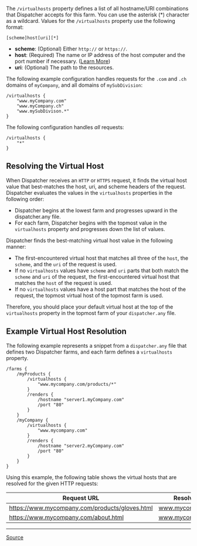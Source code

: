 The `/virtualhosts` property defines a list of all hostname/URI combinations that Dispatcher accepts for this farm. You can use the asterisk (*) character as a wildcard. Values for the `/virtualhosts` property use the following format:

`[scheme]host[uri][*]`

- **scheme**: (Optional) Either `http://` or `https://`.
- **host**: (Required) The name or IP address of the host computer and the port number if necessary. ([Learn More](https://www.w3.org/Protocols/rfc2616/rfc2616-sec14.html#sec14.23))
- **uri**: (Optional) The path to the resources.

The following example configuration handles requests for the `.com` and `.ch` domains of `myCompany`, and all domains of `mySubDivision`:

```
/virtualhosts {
	"www.myCompany.com"
	"www.myCompany.ch"
	"www.mySubDivison.*"
}
```

The following configuration handles *all* requests:

```
/virtualhosts {
	"*"
}
```

## Resolving the Virtual Host

When Dispatcher receives an `HTTP` or `HTTPS` request, it finds the virtual host value that best-matches the host, uri, and scheme headers of the request. Dispatcher evaluates the values in the `virtualhosts` properties in the following order:
- Dispatcher begins at the lowest farm and progresses upward in the dispatcher.any file.
- For each farm, Dispatcher begins with the topmost value in the `virtualhosts` property and progresses down the list of values.

Dispatcher finds the best-matching virtual host value in the following manner:

- The first-encountered virtual host that matches all three of the `host`, the `scheme`, and the `uri` of the request is used.
- If no `virtualhosts` values have `scheme` and `uri` parts that both match the `scheme` and `uri` of the request, the first-encountered virtual host that matches the `host` of the request is used.
- If no `virtualhosts` values have a host part that matches the host of the request, the topmost virtual host of the topmost farm is used.

Therefore, you should place your default virtual host at the top of the `virtualhosts` property in the topmost farm of your `dispatcher.any` file.

## Example Virtual Host Resolution

The following example represents a snippet from a `dispatcher.any` file that defines two Dispatcher farms, and each farm defines a `virtualhosts` property.

```
/farms {
	/myProducts {
		/virtualhosts {
			"www.mycompany.com/products/*"
		}
		/renders {
			/hostname "server1.myCompany.com"
			/port "80"
		}
	}
	/myCompany {
		/virtualhosts {
			"www.mycompany.com"
		}
		/renders {
			/hostname "server2.myCompany.com"
			/port "80"
		}
	}
}
```

Using this example, the following table shows the virtual hosts that are resolved for the given HTTP requests:

| Request URL                                    | Resolved Virtual Host       |
|------------------------------------------------|-----------------------------|
| https://www.mycompany.com/products/gloves.html | www.mycompany.com/products/ |
| https://www.mycompany.com/about.html           | www.mycompany.com           |

---

[Source](https://experienceleague.adobe.com/docs/experience-manager-dispatcher/using/configuring/dispatcher-configuration.html?lang=en#identifying-virtual-hosts-virtualhosts)
